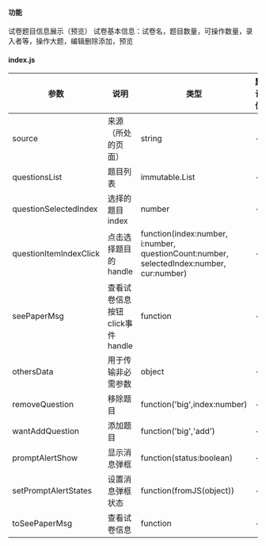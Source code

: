 #### 功能
试卷题目信息展示（预览）
试卷基本信息：试卷名，题目数量，可操作数量，录入者等，操作大题，编辑删除添加，预览

#### index.js


参数|说明|类型|默认值
---|---|---|---
source|来源（所处的页面）|string|-
questionsList|题目列表|immutable.List|-
questionSelectedIndex|选择的题目index|number|-
questionItemIndexClick|点击选择题目的handle|function(index:number, i:number, questionCount:number, selectedIndex:number, cur:number)|-
seePaperMsg|查看试卷信息按钮click事件handle|function|-
othersData|用于传输非必需参数|object|-
removeQuestion|移除题目|function('big',index:number)|-
wantAddQuestion|添加题目|function('big','add')|-
promptAlertShow|显示消息弹框|function(status:boolean)|-
setPromptAlertStates|设置消息弹框状态|function(fromJS(object))|-
toSeePaperMsg|查看试卷信息|function|-
